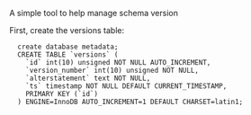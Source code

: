 A simple tool to help manage schema version

First, create the versions table:

```
  create database metadata;
  CREATE TABLE `versions` (
    `id` int(10) unsigned NOT NULL AUTO_INCREMENT,
    `version_number` int(10) unsigned NOT NULL,
    `alterstatement` text NOT NULL,
    `ts` timestamp NOT NULL DEFAULT CURRENT_TIMESTAMP,
    PRIMARY KEY (`id`)
  ) ENGINE=InnoDB AUTO_INCREMENT=1 DEFAULT CHARSET=latin1;
```
